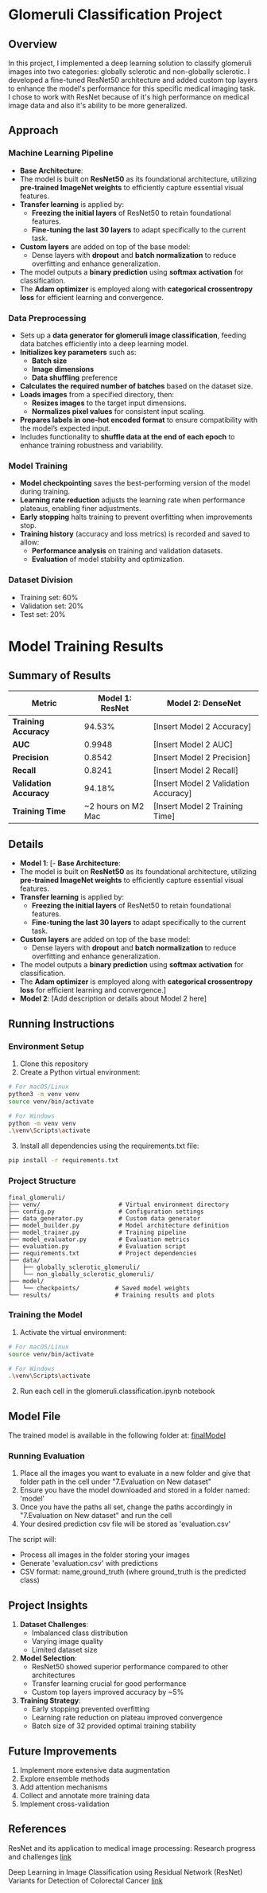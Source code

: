 # Glomeruli Classification Project

## Overview
In this project, I implemented a deep learning solution to classify glomeruli images into two categories: globally sclerotic and non-globally sclerotic. I developed a fine-tuned ResNet50 architecture and added custom top layers to enhance the model's performance for this specific medical imaging task. I chose to work with ResNet because of it's high performance on medical image data and also it's ability to be more generalized.

## Approach

### Machine Learning Pipeline
- **Base Architecture**:
- The model is built on **ResNet50** as its foundational architecture, utilizing **pre-trained ImageNet weights** to efficiently capture essential visual features.
- **Transfer learning** is applied by:
  - **Freezing the initial layers** of ResNet50 to retain foundational features.
  - **Fine-tuning the last 30 layers** to adapt specifically to the current task.
- **Custom layers** are added on top of the base model:
  - Dense layers with **dropout** and **batch normalization** to reduce overfitting and enhance generalization.
- The model outputs a **binary prediction** using **softmax activation** for classification.
- The **Adam optimizer** is employed along with **categorical crossentropy loss** for efficient learning and convergence.

### Data Preprocessing
- Sets up a **data generator for glomeruli image classification**, feeding data batches efficiently into a deep learning model.
- **Initializes key parameters** such as:
  - **Batch size**
  - **Image dimensions**
  - **Data shuffling** preference
- **Calculates the required number of batches** based on the dataset size.
- **Loads images** from a specified directory, then:
  - **Resizes images** to the target input dimensions.
  - **Normalizes pixel values** for consistent input scaling.
- **Prepares labels in one-hot encoded format** to ensure compatibility with the model’s expected input.
- Includes functionality to **shuffle data at the end of each epoch** to enhance training robustness and variability.

### Model Training
- **Model checkpointing** saves the best-performing version of the model during training.
- **Learning rate reduction** adjusts the learning rate when performance plateaus, enabling finer adjustments.
- **Early stopping** halts training to prevent overfitting when improvements stop.
- **Training history** (accuracy and loss metrics) is recorded and saved to allow:
  - **Performance analysis** on training and validation datasets.
  - **Evaluation** of model stability and optimization.

### Dataset Division
- Training set: 60%
- Validation set: 20%
- Test set: 20%

# Model Training Results

## Summary of Results

| Metric                | Model 1: ResNet          | Model 2: DenseNet      |
|-----------------------|---------------------|---------------------|
| **Training Accuracy**  | 94.53%              | [Insert Model 2 Accuracy] |
| **AUC**               | 0.9948              | [Insert Model 2 AUC] |
| **Precision**         | 0.8542              | [Insert Model 2 Precision] |
| **Recall**            | 0.8241              | [Insert Model 2 Recall] |
| **Validation Accuracy**| 94.18%              | [Insert Model 2 Validation Accuracy] |
| **Training Time**     | ~2 hours on M2 Mac  | [Insert Model 2 Training Time] |

## Details

- **Model 1**: [- **Base Architecture**:
- The model is built on **ResNet50** as its foundational architecture, utilizing **pre-trained ImageNet weights** to efficiently capture essential visual features.
- **Transfer learning** is applied by:
  - **Freezing the initial layers** of ResNet50 to retain foundational features.
  - **Fine-tuning the last 30 layers** to adapt specifically to the current task.
- **Custom layers** are added on top of the base model:
  - Dense layers with **dropout** and **batch normalization** to reduce overfitting and enhance generalization.
- The model outputs a **binary prediction** using **softmax activation** for classification.
- The **Adam optimizer** is employed along with **categorical crossentropy loss** for efficient learning and convergence.]
- **Model 2**: [Add description or details about Model 2 here]



## Running Instructions

### Environment Setup

1. Clone this repository
2. Create a Python virtual environment:
```bash
# For macOS/Linux
python3 -m venv venv
source venv/bin/activate

# For Windows
python -m venv venv
.\venv\Scripts\activate
```
3. Install all dependencies using the requirements.txt file:
```bash
pip install -r requirements.txt
```

### Project Structure
```
final_glomeruli/
├── venv/                      # Virtual environment directory
├── config.py                  # Configuration settings
├── data_generator.py          # Custom data generator
├── model_builder.py           # Model architecture definition
├── model_trainer.py           # Training pipeline
├── model_evaluator.py         # Evaluation metrics
├── evaluation.py              # Evaluation script
├── requirements.txt           # Project dependencies
├── data/
│   ├── globally_sclerotic_glomeruli/
│   └── non_globally_sclerotic_glomeruli/
├── model/
│   └── checkpoints/          # Saved model weights
└── results/                  # Training results and plots
```

### Training the Model
1. Activate the virtual environment:
```bash
# For macOS/Linux
source venv/bin/activate

# For Windows
.\venv\Scripts\activate
```
2. Run each cell in the glomeruli.classification.ipynb notebook

## Model File
The trained model is available in the following folder at: [finalModel](https://www.dropbox.com/home/Durga%20Sritha%20Dongla/Glomeruli_Classification_Model)

### Running Evaluation
1. Place all the images you want to evaluate in a new folder and give that folder path in the cell under "7.Evaluation on New dataset"
2. Ensure you have the model downloaded and stored in a folder named: 'model'
3. Once you have the paths all set, change the paths accordingly in "7.Evaluation on New dataset" and run the cell
4. Your desired prediction csv file will be stored as 'evaluation.csv'

The script will:
- Process all images in the folder storing your images
- Generate 'evaluation.csv' with predictions
- CSV format: name,ground_truth (where ground_truth is the predicted class)

## Project Insights
1. **Dataset Challenges**:
   - Imbalanced class distribution
   - Varying image quality
   - Limited dataset size
2. **Model Selection**:
   - ResNet50 showed superior performance compared to other architectures
   - Transfer learning crucial for good performance
   - Custom top layers improved accuracy by ~5%
3. **Training Strategy**:
   - Early stopping prevented overfitting
   - Learning rate reduction on plateau improved convergence
   - Batch size of 32 provided optimal training stability

## Future Improvements
1. Implement more extensive data augmentation
2. Explore ensemble methods
3. Add attention mechanisms
4. Collect and annotate more training data
5. Implement cross-validation

## References
ResNet and its application to medical image processing: Research progress and challenges [link](https://www.sciencedirect.com/science/article/pii/S0169260723003255)

Deep Learning in Image Classification using Residual Network (ResNet) Variants for Detection of Colorectal Cancer [link](https://www.sciencedirect.com/science/article/pii/S1877050921000284)
